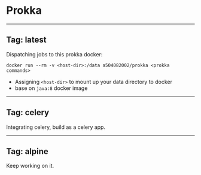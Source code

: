 # Prokka

-----

## Tag: latest

Dispatching jobs to this prokka docker:

`docker run --rm -v <host-dir>:/data a504082002/prokka <prokka commands>`

* Assigning `<host-dir>` to mount up your data directory to docker
* base on `java:8` docker image

-----

## Tag: celery

Integrating celery, build as a celery app.

-----

## Tag: alpine

Keep working on it.
